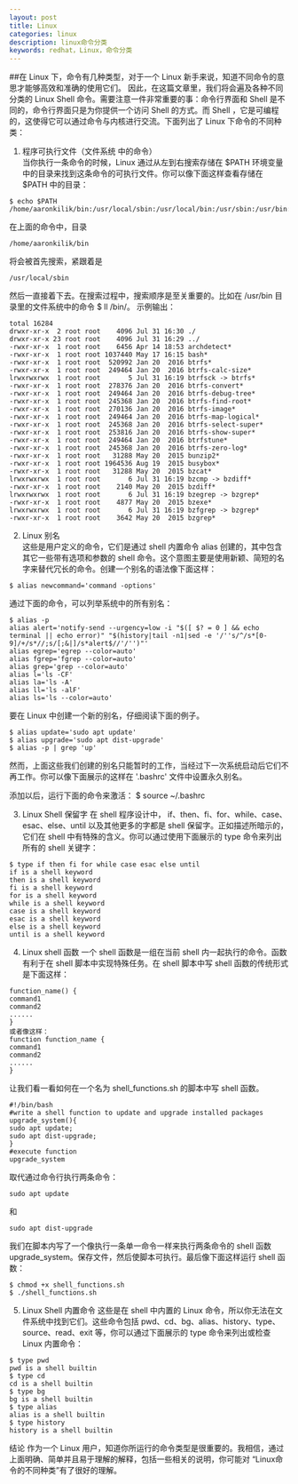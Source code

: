 ```yaml
---
layout: post
title: Linux
categories: linux
description: linux命令分类
keywords: redhat，Linux，命令分类
---
```


##在 Linux 下，命令有几种类型，对于一个 Linux 新手来说，知道不同命令的意思才能够高效和准确的使用它们。
因此，在这篇文章里，我们将会遍及各种不同分类的 Linux Shell 命令。需要注意一件非常重要的事：命令行界面和 Shell 是不同的，命令行界面只是为你提供一个访问 Shell 的方式。而 Shell ，它是可编程的，这使得它可以通过命令与内核进行交流。下面列出了 Linux 下命令的不同种类：

1. 程序可执行文件（文件系统 中的命令）  
当你执行一条命令的时候，Linux 通过从左到右搜索存储在 $PATH 环境变量中的目录来找到这条命令的可执行文件。你可以像下面这样查看存储在 $PATH 中的目录：
```
$ echo $PATH
/home/aaronkilik/bin:/usr/local/sbin:/usr/local/bin:/usr/sbin:/usr/bin:/sbin:/bin:/usr/games:/usr/local/games
````
在上面的命令中，目录
```
/home/aaronkilik/bin
```
将会被首先搜索，紧跟着是
```
/usr/local/sbin
```
然后一直接着下去。在搜索过程中，搜索顺序是至关重要的。比如在 /usr/bin 目录里的文件系统中的命令 $ ll /bin/。
示例输出：
```
total 16284
drwxr-xr-x  2 root root    4096 Jul 31 16:30 ./
drwxr-xr-x 23 root root    4096 Jul 31 16:29 ../
-rwxr-xr-x  1 root root    6456 Apr 14 18:53 archdetect*
-rwxr-xr-x  1 root root 1037440 May 17 16:15 bash*
-rwxr-xr-x  1 root root  520992 Jan 20  2016 btrfs*
-rwxr-xr-x  1 root root  249464 Jan 20  2016 btrfs-calc-size*
lrwxrwxrwx  1 root root       5 Jul 31 16:19 btrfsck -> btrfs*
-rwxr-xr-x  1 root root  278376 Jan 20  2016 btrfs-convert*
-rwxr-xr-x  1 root root  249464 Jan 20  2016 btrfs-debug-tree*
-rwxr-xr-x  1 root root  245368 Jan 20  2016 btrfs-find-root*
-rwxr-xr-x  1 root root  270136 Jan 20  2016 btrfs-image*
-rwxr-xr-x  1 root root  249464 Jan 20  2016 btrfs-map-logical*
-rwxr-xr-x  1 root root  245368 Jan 20  2016 btrfs-select-super*
-rwxr-xr-x  1 root root  253816 Jan 20  2016 btrfs-show-super*
-rwxr-xr-x  1 root root  249464 Jan 20  2016 btrfstune*
-rwxr-xr-x  1 root root  245368 Jan 20  2016 btrfs-zero-log*
-rwxr-xr-x  1 root root   31288 May 20  2015 bunzip2*
-rwxr-xr-x  1 root root 1964536 Aug 19  2015 busybox*
-rwxr-xr-x  1 root root   31288 May 20  2015 bzcat*
lrwxrwxrwx  1 root root       6 Jul 31 16:19 bzcmp -> bzdiff*
-rwxr-xr-x  1 root root    2140 May 20  2015 bzdiff*
lrwxrwxrwx  1 root root       6 Jul 31 16:19 bzegrep -> bzgrep*
-rwxr-xr-x  1 root root    4877 May 20  2015 bzexe*
lrwxrwxrwx  1 root root       6 Jul 31 16:19 bzfgrep -> bzgrep*
-rwxr-xr-x  1 root root    3642 May 20  2015 bzgrep*
```

2. Linux 别名  
这些是用户定义的命令，它们是通过 shell 内置命令 alias 创建的，其中包含其它一些带有选项和参数的 shell 命令。这个意图主要是使用新颖、简短的名字来替代冗长的命令。创建一个别名的语法像下面这样：
```
$ alias newcommand='command -options'
```
通过下面的命令，可以列举系统中的所有别名：
```
$ alias -p
alias alert='notify-send --urgency=low -i "$([ $? = 0 ] && echo terminal || echo error)" "$(history|tail -n1|sed -e '/''s/^/s*[0-9]/+/s*//;s/[;&|]/s*alert$//'/'')"'
alias egrep='egrep --color=auto'
alias fgrep='fgrep --color=auto'
alias grep='grep --color=auto'
alias l='ls -CF'
alias la='ls -A'
alias ll='ls -alF'
alias ls='ls --color=auto'
```
要在 Linux 中创建一个新的别名，仔细阅读下面的例子。
```
$ alias update='sudo apt update'
$ alias upgrade='sudo apt dist-upgrade'
$ alias -p | grep 'up'
```
然而，上面这些我们创建的别名只能暂时的工作，当经过下一次系统启动后它们不再工作。你可以像下面展示的这样在 '.bashrc' 文件中设置永久别名。

添加以后，运行下面的命令来激活：
$ source ~/.bashrc

3. Linux Shell 保留字
在 shell 程序设计中，
if、then、fi、for、while、case、esac、else、until
以及其他更多的字都是 shell 保留字。正如描述所暗示的，它们在 shell 中有特殊的含义。你可以通过使用下面展示的 type 命令来列出所有的 shell 关键字：
```
$ type if then fi for while case esac else until
if is a shell keyword
then is a shell keyword
fi is a shell keyword
for is a shell keyword
while is a shell keyword
case is a shell keyword
esac is a shell keyword
else is a shell keyword
until is a shell keyword
```

4. Linux shell 函数
一个 shell 函数是一组在当前 shell 内一起执行的命令。函数有利于在 shell 脚本中实现特殊任务。在 shell 脚本中写 shell 函数的传统形式是下面这样：
```
function_name() {
command1
command2
......
}
或者像这样：
function function_name {
command1
command2
......
}
```
让我们看一看如何在一个名为 shell_functions.sh 的脚本中写 shell 函数。
```
#!/bin/bash
#write a shell function to update and upgrade installed packages
upgrade_system(){
sudo apt update;
sudo apt dist-upgrade;
}
#execute function
upgrade_system
```
取代通过命令行执行两条命令：
```
sudo apt update
```
和
```
sudo apt dist-upgrade
```
我们在脚本内写了一个像执行一条单一命令一样来执行两条命令的 shell 函数 upgrade_system。保存文件，然后使脚本可执行。最后像下面这样运行 shell 函数：
```
$ chmod +x shell_functions.sh
$ ./shell_functions.sh
```

5. Linux Shell 内置命令
这些是在 shell 中内置的 Linux 命令，所以你无法在文件系统中找到它们。这些命令包括 pwd、cd、bg、alias、history、type、source、read、exit 等，你可以通过下面展示的 type 命令来列出或检查 Linux 内置命令：
```
$ type pwd
pwd is a shell builtin
$ type cd
cd is a shell builtin
$ type bg
bg is a shell builtin
$ type alias
alias is a shell builtin
$ type history
history is a shell builtin
```
结论
作为一个 Linux 用户，知道你所运行的命令类型是很重要的。我相信，通过上面明确、简单并且易于理解的解释，包括一些相关的说明，你可能对 “Linux命令的不同种类”有了很好的理解。
